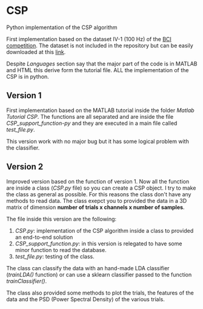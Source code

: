 # CSP
 Python implementation of the CSP algorithm

First implementation based on the dataset IV-1 (100 Hz) of the [BCI competition](http://www.bbci.de/competition/).
The dataset is not included in the repository but can be easily downloaded at this [link](http://www.bbci.de/competition/iv/#datasets).

Despite *Languages* section say that the major part of the code is in MATLAB and HTML this derive form the tutorial file. ALL the implementation of the CSP is in python.

## Version 1
First implementation based on the MATLAB tutorial inside the folder *Matlab Tutorial CSP*. The functions are all separated and are inside the file *CSP_support_function-py* and they are executed in a main file called *test_file.py*.

This version work with no major bug but it has some logical problem with the classifier.

## Version 2
Improved version based on the function of version 1. Now all the function are inside a class (*CSP.py* file) so you can create a CSP object. I try to make the class as general as possible. For this reasons the class don't have any methods to read data. The class exepct you to provided the data in a 3D matrix of dimension **number of trials x channels x number of samples**.

The file inside this version are the following:
1. *CSP.py*: implementation of the CSP algorithm inside a class to provided an end-to-end solution
2. *CSP_support_function.py*: in this version is relegated to have some minor function to read the database.
3. *test_file.py*: testing of the class.

The class can classify the data with an hand-made LDA classifier (*trainLDA()* function) or can use a sklearn classifier passed to the function *trainClassifier()*. 

The class also provided some methods to plot the trials, the features of the data and the PSD (Power Spectral Density) of the various trials. 
